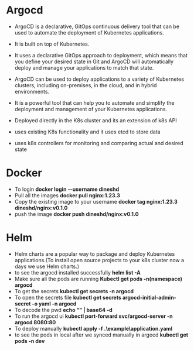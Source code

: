 # Argocd

- ArgoCD is a declarative, GitOps continuous delivery tool that can be used to automate the deployment of Kubernetes applications.
- It is built on top of Kubernetes.
- It uses a declarative GitOps approach to deployment, which means that you define your desired state in Git and ArgoCD will automatically deploy and manage your applications to match that state.
- ArgoCD can be used to deploy applications to a variety of Kubernetes clusters, including on-premises, in the cloud, and in hybrid environments.
- It is a powerful tool that can help you to automate and simplify the deployment and management of your Kubernetes applications.


- Deployed directly in the K8s cluster and its an extension of k8s API
- uses existing K8s functionality and it uses etcd to store data
- uses k8s controllers for monitoring and comparing actual and desired state 

# Docker
- To login  **docker login --username dineshd**
- Pull all the images  **docker pull nginx:1.23.3**
- Copy the existing image to your username **docker tag nginx:1.23.3 dineshd/nginx:v0.1.0**
- push the image  **docker push dineshd/nginx:v0.1.0**

# Helm
- Helm charts are a popular way to package and deploy Kubernetes applications.(To install open source projects to your k8s cluster now a days we use Helm charts.)
- to see the argocd installed successfully **helm list -A**
- Make sure all the pods are running **Kubectl get pods  -n(namespace)  argocd**
- To get the secrets **kubectl get secrets -n argocd**
- To open the secrets file **kubectl get secrets argocd-initial-admin-secret -o yaml -n argocd**
- To decode the pwd **echo "" | base64 -d**
- To run the argocd ui **kubectl port-forward svc/argocd-server -n argocd 8080:80**
- To deploy manually **kubectl apply -f .\example\application.yaml**
- to see the pods in local after we synced manually in argocd **kubectl get pods -n dev**